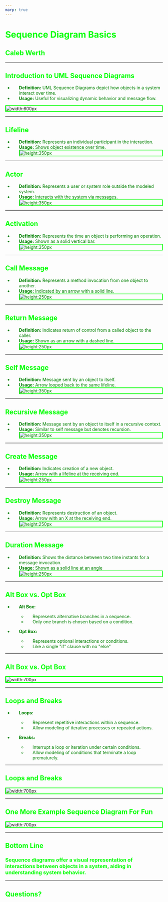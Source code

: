 ```yaml
---
marp: true
---
```


<style>
  /* Custom Matrix-style CSS */
  section {
    background-color: black;
    color: green;
    font-family: 'Courier New', Courier, monospace;
  }

  h1, h2, h3, h4, h5, h6 {
    color: #00FF00;
  }

  img {
    border: 2px solid #00FF00;
    display: block;
    margin: 0 auto;
  }

  ul, ol {
    color: green;
  }

  ul li, ol li {
    padding-left: 20px;
  }
</style>

# Sequence Diagram Basics
## Caleb Werth

---

## Introduction to UML Sequence Diagrams

- **Definition:** UML Sequence Diagrams depict how objects in a system interact over time.
- **Usage:** Useful for visualizing dynamic behavior and message flow.

![width:600px](images/example_sequence_diagram.png)

---

## Lifeline

- **Definition:** Represents an individual participant in the interaction.
- **Usage:** Shows object existence over time.
![height:350px](images/lifeline_example.png)

---

## Actor

- **Definition:** Represents a user or system role outside the modeled system.
- **Usage:** Interacts with the system via messages.
![height:350px](images/actor_example.png)

---

## Activation

- **Definition:** Represents the time an object is performing an operation.
- **Usage:** Shown as a solid vertical bar.
![height:350px](images/activation_example.png)

---

## Call Message

- **Definition:** Represents a method invocation from one object to another.
- **Usage:** Indicated by an arrow with a solid line.
![height:250px](images/call_message_example.png)

---

## Return Message

- **Definition:** Indicates return of control from a called object to the caller.
- **Usage:** Shown as an arrow with a dashed line.
![height:250px](images/return_message_example.png)

---

## Self Message

- **Definition:** Message sent by an object to itself.
- **Usage:** Arrow looped back to the same lifeline.
![height:350px](images/self_message_example.png)

---

## Recursive Message

- **Definition:** Message sent by an object to itself in a recursive context.
- **Usage:** Similar to self message but denotes recursion.
![height:350px](images/recursive_message_example.png)

---

## Create Message

- **Definition:** Indicates creation of a new object.
- **Usage:** Arrow with a lifeline at the receiving end.
![height:250px](images/create_message_example.png)

---

## Destroy Message

- **Definition:** Represents destruction of an object.
- **Usage:** Arrow with an X at the receiving end.
![height:250px](images/destroy_message_example.png)

---

## Duration Message

- **Definition:** Shows the distance between two time instants for a message invocation.
- **Usage:** Shown as a solid line at an angle
![height:250px](images/duration_message_example.png)

---

## Alt Box vs. Opt Box

- **Alt Box:**
  - Represents alternative branches in a sequence.
  - Only one branch is chosen based on a condition.
  
- **Opt Box:**
  - Represents optional interactions or conditions.
  - Like a single "if" clause with no "else"


---

## Alt Box vs. Opt Box

![width:700px](images/alt_opt_box_example.png)

---

## Loops and Breaks

- **Loops:**
  - Represent repetitive interactions within a sequence.
  - Allow modeling of iterative processes or repeated actions.
  
- **Breaks:**
  - Interrupt a loop or iteration under certain conditions.
  - Allow modeling of conditions that terminate a loop prematurely.


---

## Loops and Breaks

![width:700px](images/loop_break_example.png)

---

## One More Example Sequence Diagram For Fun

![width:700px](images/example_sequence_diagram_2.png)

---

## Bottom Line

### Sequence diagrams offer a visual representation of interactions between objects in a system, aiding in understanding system behavior.

---

## Questions?